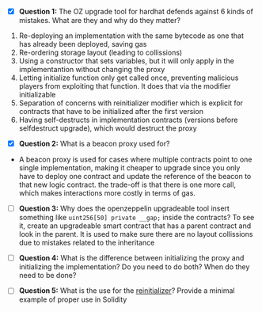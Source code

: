 - [x]  **Question 1:** The OZ upgrade tool for hardhat defends against 6 kinds of mistakes. What are they and why do they matter?
  1. Re-deploying an implementation with the same bytecode as one that has already been deployed, saving gas
  2. Re-ordering storage layout (leading to collissions)
  3. Using a constructor that sets variables, but it will only apply in the implementantion without changing the proxy
  4. Letting initialize function only get called once, preventing malicious players from exploiting that function. It does that via the modifier initializable
  5. Separation of concerns with reinitializer modifier which is explicit for contracts that have to be initialized after the first version
  6. Having self-destructs in implementation contracts (versions before selfdestruct upgrade), which would destruct the proxy

- [x]  **Question 2:** What is a beacon proxy used for?
-  A beacon proxy is used for cases where multiple contracts point to one single implementation, making it cheaper to upgrade since you only have to deploy one contract and update the reference of the beacon to that new logic contract. the trade-off is that there is one more call, which makes interactions more costly in terms of gas.

- [ ]  **Question 3:** Why does the openzeppelin upgradeable tool insert something like `uint256[50] private __gap;` inside the contracts? To see it, create an upgradeable smart contract that has a parent contract and look in the parent.
It is used to make sure there are no layout collissions due to mistakes related to the inheritance 

- [ ]  **Question 4:** What is the difference between initializing the proxy and initializing the implementation? Do you need to do both? When do they need to be done?
  
- [ ]  **Question 5:** What is the use for the [reinitializer](https://github.com/OpenZeppelin/openzeppelin-contracts-upgradeable/blob/master/contracts/proxy/utils/Initializable.sol#L119)? Provide a minimal example of proper use in Solidity


